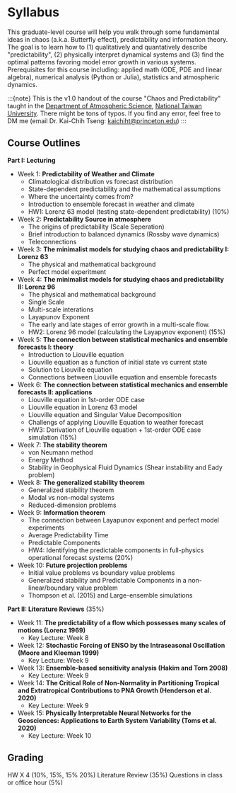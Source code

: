 # Syllabus 

This graduate-level course will help you walk through some fundamental ideas in chaos (a.k.a. Butterfly effect), predictability and information theory. The goal is to learn how to (1) qualitatively and quantatively describe "predictability", (2) physically interpret dynamical systems and (3) find the optimal patterns favoring model error growth in various systems. Prerequisites for this course including: applied math (ODE, PDE and linear algebra), numerical analysis (Python or Julia), statistics and atmospheric dynamics.   


:::{note}
This is the v1.0 handout of the course "Chaos and Predictability" taught in the [Department of Atmospheric Science](http://www.as.ntu.edu.tw/index.php/eng), [National Taiwan University](https://www.ntu.edu.tw/chinese2007/english/index.html). There might be tons of typos. If you find any error, feel free to DM me (email Dr. Kai-Chih Tseng: kaichiht@princeton.edu)
:::

## Course Outlines
__Part I: Lecturing__
* Week 1: __Predictability of Weather and Climate__
	* Climatological distribution vs forecast distribution 
    * State-dependent predictability and the mathematical assumptions 
    * Where the uncertainty comes from?
    * Introduction to ensemble forecast in weather and climate
    * HW1: Lorenz 63 model (testing state-dependent predictability) (10%)    
* Week 2: __Predictability Source in atmosphere__
	* The origins of predictability (Scale Seperation)
	* Brief introduction to balanced dynamics (Rossby wave dynamics)
	* Teleconnections 
* Week 3: __The minimalist models for studying chaos and predictability I: Lorenz 63__  
  	* The physical and mathematical background
    * Perfect model experitment
* Week 4: __The minimalist models for studying chaos and predictability II: Lorenz 96__
	* The physical and mathematical background
	* Single Scale
	* Multi-scale interations
	* Layapunov Exponent
	* The early and late stages of error growth in a multi-scale flow. 
	* HW2: Lorenz 96 model (calculating the Layapynov exponent) (15%)
* Week 5: __The connection between statistical mechanics and ensemble forecasts I: theory__
	* Introduction to Liouville equation 
	* Liouville equation as a function of initial state vs current state 
	* Solution to Liouville equation
	* Connections between Liouville equation and ensemble forecasts
* Week 6: __The connection between statistical mechanics and ensemble forecasts II: applications__
	* Liouville equation in 1st-order ODE case
	* Liouville equation in Lorenz 63 model
	* Liouville equation and Singular Value Decomposition
	* Challengs of applying Liouville Equation to weather forecast
	* HW3: Derivation of Liouville equation + 1st-order ODE case simulation (15%)
* Week 7: __The stability theorem__
	* von Neumann method
	* Energy Method
	* Stability in Geophysical Fluid Dynamics (Shear instability and Eady problem)
* Week 8: __The generalized stability theorem__
	* Generalized stability theorem
	* Modal vs non-modal systems
    * Reduced-dimension problems
* Week 9: __Information theorem__
	* The connection between Layapunov exponent and perfect model experiments
	* Average Predictability Time
	* Predictable Components
	* HW4: Identifying the predictable components in full-physics operational forecast systems (20%)
* Week 10: __Future projection problems__
	* Initial value problems vs boundary value problems
	* Generalized stability and Predictable Components in a non-linear/boundary value problem
	* Thompson et al. (2015) and Large-ensemble simulations 



__Part II: Literature Reviews__ (35%)
* Week 11: __The predictability of a flow which possesses many scales of motions (Lorenz 1969)__
	* Key Lecture: Week 8	
* Week 12: __Stochastic Forcing of ENSO by the Intraseasonal Oscillation (Moore and Kleeman 1999)__
	* Key Lecture: Week 9
* Week 13: __Ensemble-based sensitivity analysis (Hakim and Torn 2008)__
	* Key Lecture: Week 9
* Week 14: __The Critical Role of Non-Normality in Partitioning Tropical and Extratropical Contributions to PNA Growth (Henderson et al. 2020)__
	* Key Lecture: Week 9
* Week 15: __Physically Interpretable Neural Networks for the Geosciences: Applications to Earth System Variability (Toms et al. 2020)__
	* Key Lecture: Week 10

## Grading
HW X 4 (10%, 15%, 15% 20%)
Literature Review (35%)
Questions in class or office hour (5%)
